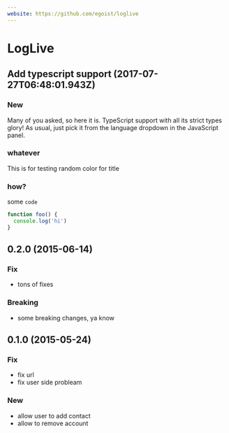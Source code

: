 ```yaml
---
website: https://github.com/egoist/loglive
---
```


# LogLive

## Add typescript support (2017-07-27T06:48:01.943Z)

### New

Many of you asked, so here it is. TypeScript support with all its strict types glory! As usual, just pick it from the language dropdown in the JavaScript panel.

### whatever

This is for testing random color for title


### how?

some `code`

```js
function foo() {
  console.log('hi')
}
```

## 0.2.0 (2015-06-14)

### Fix

- tons of fixes

### Breaking

- some breaking changes, ya know

## 0.1.0 (2015-05-24)

### Fix

- fix url
- fix user side probleam

### New 

- allow user to add contact
- allow to remove account

